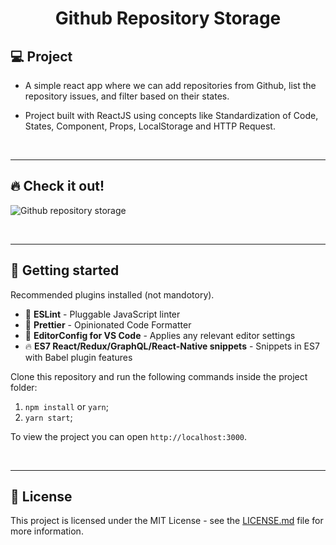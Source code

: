 <h1 align="center">
  Github Repository Storage
</h1> 

## 💻 Project

 - A simple react app where we can add repositories from Github, list the repository issues, and filter based on their states.
 
 - Project built with ReactJS using concepts like Standardization of Code, States, Component, Props, LocalStorage and HTTP Request.

<p>&nbsp;&nbsp;</p>

---

## 🔥 Check it out!

![Github repository storage](src/images/module5-gif.gif)

<p>&nbsp;&nbsp;</p>

---

## 🚀 Getting started

Recommended plugins installed (not mandotory).

- 📏 **ESLint** - Pluggable JavaScript linter
- 💖 **Prettier** - Opinionated Code Formatter
- 📄 **EditorConfig for VS Code** - Applies any relevant editor settings
- 🔥 **ES7 React/Redux/GraphQL/React-Native snippets** - Snippets in ES7 with Babel plugin features

Clone this repository and run the following commands inside the project folder:

1. `npm install` or `yarn`;
2. `yarn start`;

To view the project you can open `http://localhost:3000`.

<p>&nbsp;&nbsp;</p>

---

## 📂 License

This project is licensed under the MIT License - see the [LICENSE.md](LICENSE.md) file for more information.
